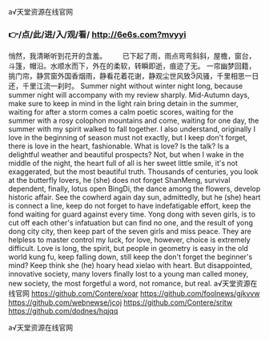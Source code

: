 
а√天堂资源在线官网




### 👉/点/此/进/入/观/看/ http://6e6s.com?mvyyi




悄然，我清晰听到花开的含羞。
　　已下起了雨，雨点弯弯斜斜，屋檐，窗台，斗篷，帽沿。水顺水而下，外在的柔软，转瞬即逝，痕迹了无。
一帘幽梦回籍，挑门帘，静赏窗外国香烟雨，静看花着花谢，静观尘世风致风骚，千里相思一日还，千里江流一刹时。
Summer night without winter night long, because summer night will accompany with my review sharply.
Mid-Autumn days, make sure to keep in mind in the light rain bring detain in the summer, waiting for after a storm comes a calm poetic scores, waiting for the summer with a rosy colophon mountains and come, waiting for one day, the summer with my spirit walked to fall together.
I also understand, originally I love in the beginning of season must not exactly, but I keep don't forget, there is love in the heart, fashionable.
What is love?
Is the talk?
Is a delightful weather and beautiful prospects?
Not, but when I wake in the middle of the night, the heart full of all is her sweet little smile, it's not exaggerated, but the most beautiful truth.
Thousands of centuries, you look at the butterfly lovers, he (she) does not forget ShanMeng, survival dependent, finally, lotus open BingDi, the dance among the flowers, develop historic affair.
See the cowherd again day sun, admittedly, but he (she) heart is connect a line, keep do not forget to have indefatigable effort, keep the fond waiting for guard against every time.
Yong dong with seven girls, is to cut off each other's infatuation but can find no one, and the result of yong dong city city, then keep part of the seven girls and miss peace.
They are helpless to master control my luck, for love, however, choice is extremely difficult.
Love is long, the spirit, but people in geometry is easy in the old world kung fu, keep falling down, still keep the don't forget the beginner's mind?
Keep think she (he) hoary head xielao with heart.
But disappointed, innovative society, many lovers finally lost to a young man called money, new society, the most forgetful a word, not romance, but real.
а√天堂资源在线官网 https://github.com/Contere/xoar
https://github.com/foolnews/gjkvvw
https://github.com/webnewse/jcoj
https://github.com/Contere/sritw
https://github.com/dodnes/hqjqq





а√天堂资源在线官网
